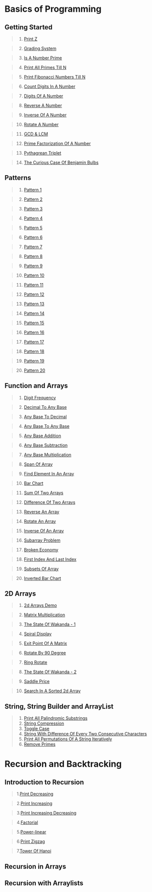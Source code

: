 # Basics of Programming

## Getting Started

>1. [Print Z](https://DarkWarS-maker.github.io/Pepcoding-dsa/lecture-001/print-z.html)

>2. [Grading System](https://DarkWarS-maker.github.io/Pepcoding-dsa/lecture-001/grading-system.html)

>3. [Is A Number Prime](https://DarkWarS-maker.github.io/Pepcoding-dsa/lecture-001/prime.html)

>4. [Print All Primes Till N](https://DarkWarS-maker.github.io/Pepcoding-dsa/lecture-001/prime-in-a-range.html)

>5. [Print Fibonacci Numbers Till N](https://DarkWarS-maker.github.io/Pepcoding-dsa/lecture-001/fib-till-n.html)

>6. [Count Digits In A Number](https://DarkWarS-maker.github.io/Pepcoding-dsa/lecture-002/count-digit.html)

>7. [Digits Of A Number](https://DarkWarS-maker.github.io/Pepcoding-dsa/lecture-002/digits-of-number.html)

>8. [Reverse A Number](https://DarkWarS-maker.github.io/Pepcoding-dsa/lecture-002/reverse-a-number.html)

>9. [Inverse Of A Number](https://DarkWarS-maker.github.io/Pepcoding-dsa/lecture-002/inverse-of-number.html)

>10.  [Rotate A Number](https://DarkWarS-maker.github.io/Pepcoding-dsa/lecture-002/rotate-a-number.html)

>11. [GCD & LCM](https://DarkWarS-maker.github.io/Pepcoding-dsa/lecture-003/gcd-and-lcm.html)

>12. [Prime Factorization Of A Number](https://DarkWarS-maker.github.io/Pepcoding-dsa/lecture-003/prime-fact-of-number.html)

>13. [Pythagrean Triplet](https://DarkWarS-maker.github.io/Pepcoding-dsa/lecture-003/pythagorean-triplet.html)

>14. [The Curious Case Of Benjamin Bulbs](https://DarkWarS-maker.github.io/Pepcoding-dsa/lecture-003/the-curious-case-of-benjamin-bulbs.html)

## Patterns

>1. [Pattern 1](https://DarkWarS-maker.github.io/Pepcoding-dsa/lecture-004/pattern-1.html)

>2. [Pattern 2](https://DarkWarS-maker.github.io/Pepcoding-dsa/lecture-004/pattern-2.html)

>3. [Pattern 3](https://DarkWarS-maker.github.io/Pepcoding-dsa/lecture-004/pattern-3.html)

>4. [Pattern 4](https://DarkWarS-maker.github.io/Pepcoding-dsa/lecture-004/pattern-4.html)

>5. [Pattern 5](https://DarkWarS-maker.github.io/Pepcoding-dsa/lecture-004/pattern-5.html)

>6. [Pattern 6](https://DarkWarS-maker.github.io/Pepcoding-dsa/lecture-005/pattern-6.html)

>7. [Pattern 7](https://DarkWarS-maker.github.io/Pepcoding-dsa/lecture-005/pattern-7.html)

>8. [Pattern 8](https://DarkWarS-maker.github.io/Pepcoding-dsa/lecture-005/pattern-8.html)

>9. [Pattern 9](https://DarkWarS-maker.github.io/Pepcoding-dsa/lecture-005/pattern-9.html)

>10. [Pattern 10](https://DarkWarS-maker.github.io/Pepcoding-dsa/lecture-005/pattern-10.html)

>11. [Pattern 11](https://DarkWarS-maker.github.io/Pepcoding-dsa/lecture-006/pattern-11.html)

>12. [Pattern 12](https://DarkWarS-maker.github.io/Pepcoding-dsa/lecture-006/pattern-12.html)

>13. [Pattern 13](https://DarkWarS-maker.github.io/Pepcoding-dsa/lecture-006/pattern-13.html)

>14. [Pattern 14](https://DarkWarS-maker.github.io/Pepcoding-dsa/lecture-006/pattern-14.html)

>15. [Pattern 15](https://DarkWarS-maker.github.io/Pepcoding-dsa/lecture-006/pattern-15.html)

>16. [Pattern 16](https://DarkWarS-maker.github.io/Pepcoding-dsa/lecture-007/pattern-16.html)

>17. [Pattern 17](https://DarkWarS-maker.github.io/Pepcoding-dsa/lecture-007/pattern-17.html)

>18. [Pattern 18](https://DarkWarS-maker.github.io/Pepcoding-dsa/lecture-007/pattern-18.html)

>19. [Pattern 19](https://DarkWarS-maker.github.io/Pepcoding-dsa/lecture-007/pattern-19.html)

>20. [Pattern 20](https://DarkWarS-maker.github.io/Pepcoding-dsa/lecture-007/pattern-20.html)

## Function and Arrays

>1. [ Digit Frequency]()

>2. [ Decimal To Any Base]()

>3. [ Any Base To Decimal]()

>4. [ Any Base To Any Base]()

>5. [ Any Base Addition]()

>6. [ Any Base Subtraction]()

>7. [ Any Base Multiplication]()

>8. [ Span Of Array]()

>9. [ Find Element In An Array]()

>10. [ Bar Chart]()

>11. [ Sum Of Two Arrays]()

>12. [ Difference Of Two Arrays]()

>13. [ Reverse An Array]()

>14. [ Rotate An Array]()

>15. [ Inverse Of An Array]()

>16. [ Subarray Problem]()

>17. [ Broken Economy]()

>18. [ First Index And Last Index]()

>19. [ Subsets Of Array]()

>20. [ Inverted Bar Chart]()


## 2D Arrays

>1. [ 2d Arrays Demo]()

>2. [ Matrix Multiplication]()

>3. [ The State Of Wakanda - 1]()

>4. [ Spiral Display]()

>5. [ Exit Point Of A Matrix]()

>6. [ Rotate By 90 Degree]()

>7. [ Ring Rotate]()

>8. [ The State Of Wakanda - 2]()

>9. [ Saddle Price]()

>10. [ Search In A Sorted 2d Array]()

## String, String Builder and ArrayList

>1. [ Print All Palindromic Substrings]()
>2. [ String Compression]()
>3. [ Toggle Case]()
>4. [ String With Difference Of Every Two Consecutive Characters]()
>5. [ Print All Permutations Of A String Iteratively]()
>6. [ Remove Primes]()

# Recursion and Backtracking

## Introduction to Recursion

> 1.[Print Decreasing](https://DarkWarS-maker.github.io/Pepcoding-dsa/lecture-016/print-decreasing.html)

> 2.[Print Increasing](https://DarkWarS-maker.github.io/Pepcoding-dsa/lecture-016/print-increasing.html)

> 3.[Print Increasing Decreasing](https://DarkWarS-maker.github.io/Pepcoding-dsa/lecture-016/print-increasing-decreasing.html)

> 4.[Factorial](https://DarkWarS-maker.github.io/Pepcoding-dsa/lecture-016/factorial.html)

> 5.[Power-linear](https://DarkWarS-maker.github.io/Pepcoding-dsa/lecture-016/power-linear.html)

> 6.[Print Zigzag](https://DarkWarS-maker.github.io/Pepcoding-dsa/lecture-016/print-zig-zag.html)

> 7.[Tower Of Hanoi](https://DarkWarS-maker.github.io/Pepcoding-dsa/lecture-016/toh-official.html)

## Recursion in Arrays


## Recursion with Arraylists